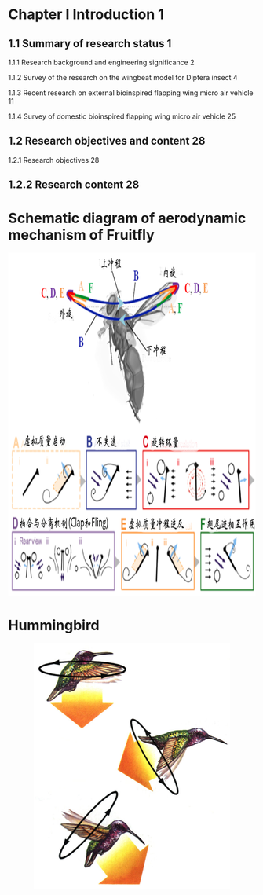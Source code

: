 ﻿# Chapter I Introduction							1

## 1.1 Summary of research status						1

1.1.1 Research background and engineering significance				2

1.1.2 Survey of the research on the wingbeat model for Diptera insect		4

1.1.3 Recent research on external bioinspired flapping wing micro air vehicle	11

1.1.4 Survey of domestic bioinspired flapping wing micro air vehicle		25

## 1.2 Research objectives and content						28

1.2.1 Research objectives							28

1.2.2 Research content								28
---------------------------------------------------------------------------------------------------------   

# Schematic diagram of aerodynamic mechanism of Fruitfly
<div align=center>
<img src="https://github.com/xijunke/Conceptual-design-and-application-of-insect-bioinspired-FWMAV/blob/master/pic_of_book/Schematic_diagram_aerodynamic_mechanism_Fruitfly.png" width="1000" height="700"/>
</div>

# Hummingbird
<div align=center>
<img src="https://github.com/xijunke/Conceptual-design-and-application-of-insect-bioinspired-FWMAV/blob/master/pic_of_book/hummingbird.png" width="400" height="500" />
</div>